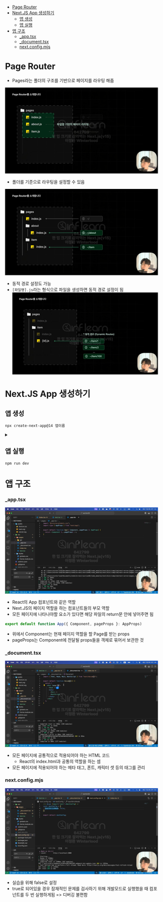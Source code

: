 - [Page Router](#page-router)
- [Next.JS App 생성하기](#nextjs-app-생성하기)
  - [앱 생성](#앱-생성)
  - [앱 실행](#앱-실행)
- [앱 구조](#앱-구조)
    - [\_app.tsx](#_apptsx)
    - [\_document.tsx](#_documenttsx)
    - [next.config.mjs](#nextconfigmjs)


# Page Router

- Pages라는 폴더의 구조를 기반으로 페이지를 라우팅 해줌

![alt text](image.png)

- 폴더를 기준으로 라우팅을 설정할 수 있음

![alt text](image-1.png)

- 동적 경로 설정도 가능
- `[파일명].js`라는 형식으로 파일을 생성하면 동적 경로 설정이 됨
![alt text](image-2.png)

# Next.JS App 생성하기

## 앱 생성
```
npx create-next-app@14 앱이름
```
<details>
<summary></summary>
<div markdown = '1' style="background-color: #D4F4FA; color: black;">
<ul>
  <li>npx: Node Package Executor</li>
  <li>create-next-app: 새로운 Next.JS의 앱을 생성하는 NodeJS의 패키지</li>
  <li>@14: (버전)14버전</li>
</ul>

<H3>추가 설정</H3>
<img src = "./image-3.png" />
</div>
</details>

## 앱 실행
```
npm run dev
```

# 앱 구조
### _app.tsx
![alt text](image-4.png)
- React의 App 컴포넌트와 같은 역할
- Next.JS의 페이지 역할을 하는 컴포넌트들의 부모 역할
- 모든 페이지에 나타나야할 요소가 있다면 해당 파일의 return문 안에 넣어주면 됨

```js
export default function App({ Component, pageProps }: AppProps)
```
- 위에서 Component는 현재 페이지 역할을 할 Page를 받는 props
- pageProps는 Component에 전달될 props들을 객체로 묶어서 보관한 것

### _document.tsx
![alt text](image-5.png)
- 모든 페이지에 공통적으로 적용되어야 하는 HTML 코드
  - React의 index.html과 공통의 역할을 하는 셈
- 모든 페이지에 적용되어야 하는 메타 태그, 폰트, 캐릭터 셋 등의 태그를 관리

### next.config.mjs
![alt text](image-6.png)
- 실습을 위해 false로 설정
- true로 되어있을 경우 잠재적인 문제를 검사하기 위해 개발모드로 실행했을 때 컴포넌트를 두 번 실행하게됨 => 디버깅 불편함